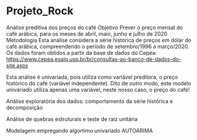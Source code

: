 # Projeto_Rock
Análise preditiva dos preços do café
Objetivo
Prever o preço mensal do café arábica, para os meses de abril, maio, junho e julho de 2020
Metodologia
Esta análise considera a série histórica de preços em dólar do café arábica, compreendendo o período de setembro/1996 a março/2020. Os dados foram obtidos a partir da base de dados do Cepea: https://www.cepea.esalq.usp.br/br/consultas-ao-banco-de-dados-do-site.aspx

Esta análise é univariada, pois utiliza como variável preditora, o preço histórico do café (variável independente). Dito de outro modo, este modelo univariado utiliza apenas uma variável, neste nosso caso, o preço do café!

Análise exploratória dos dados: comportamento da série histórica e decomposição

Análise de quebras estruturais e teste de raiz unitária

Modelagem empregando algortimo univariado AUTOARIMA
